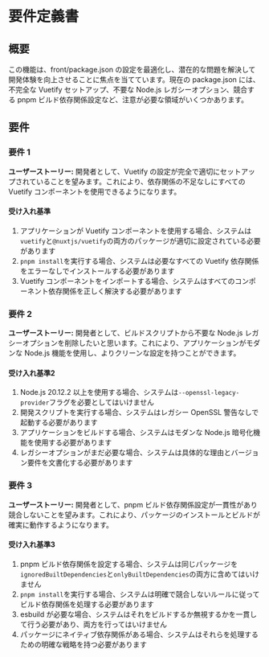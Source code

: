 # 要件定義書

## 概要

この機能は、front/package.json の設定を最適化し、潜在的な問題を解決して開発体験を向上させることに焦点を当てています。現在の package.json には、不完全な Vuetify セットアップ、不要な Node.js レガシーオプション、競合する pnpm ビルド依存関係設定など、注意が必要な領域がいくつかあります。

## 要件

### 要件 1

**ユーザーストーリー:** 開発者として、Vuetify の設定が完全で適切にセットアップされていることを望みます。これにより、依存関係の不足なしにすべての Vuetify コンポーネントを使用できるようになります。

#### 受け入れ基準

1. アプリケーションが Vuetify コンポーネントを使用する場合、システムは`vuetify`と`@nuxtjs/vuetify`の両方のパッケージが適切に設定されている必要があります
2. `pnpm install`を実行する場合、システムは必要なすべての Vuetify 依存関係をエラーなしでインストールする必要があります
3. Vuetify コンポーネントをインポートする場合、システムはすべてのコンポーネント依存関係を正しく解決する必要があります

### 要件 2

**ユーザーストーリー:** 開発者として、ビルドスクリプトから不要な Node.js レガシーオプションを削除したいと思います。これにより、アプリケーションがモダンな Node.js 機能を使用し、よりクリーンな設定を持つことができます。

#### 受け入れ基準2

1. Node.js 20.12.2 以上を使用する場合、システムは`--openssl-legacy-provider`フラグを必要としてはいけません
2. 開発スクリプトを実行する場合、システムはレガシー OpenSSL 警告なしで起動する必要があります
3. アプリケーションをビルドする場合、システムはモダンな Node.js 暗号化機能を使用する必要があります
4. レガシーオプションがまだ必要な場合、システムは具体的な理由とバージョン要件を文書化する必要があります

### 要件 3

**ユーザーストーリー:** 開発者として、pnpm ビルド依存関係設定が一貫性があり競合しないことを望みます。これにより、パッケージのインストールとビルドが確実に動作するようになります。

#### 受け入れ基準3

1. pnpm ビルド依存関係を設定する場合、システムは同じパッケージを`ignoredBuiltDependencies`と`onlyBuiltDependencies`の両方に含めてはいけません
2. `pnpm install`を実行する場合、システムは明確で競合しないルールに従ってビルド依存関係を処理する必要があります
3. esbuild が必要な場合、システムはそれをビルドするか無視するかを一貫して行う必要があり、両方を行ってはいけません
4. パッケージにネイティブ依存関係がある場合、システムはそれらを処理するための明確な戦略を持つ必要があります
